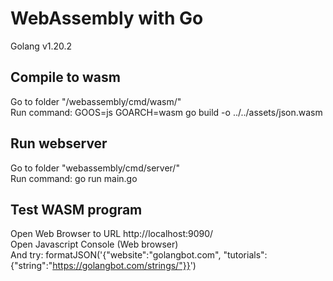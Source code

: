 # WebAssembly with Go
Golang v1.20.2

## Compile to wasm
Go to folder "/webassembly/cmd/wasm/" <br />
Run command: GOOS=js GOARCH=wasm go build -o  ../../assets/json.wasm

## Run webserver
Go to folder "webassembly/cmd/server/" <br />
Run command: go run main.go

## Test WASM program
Open Web Browser to URL http://localhost:9090/ <br />
Open Javascript Console (Web browser) <br />
And try: formatJSON('{"website":"golangbot.com", "tutorials": {"string":"https://golangbot.com/strings/"}}')

